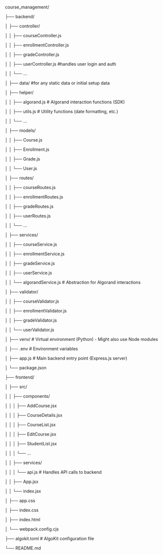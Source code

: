 course_management/

├── backend/

│   ├── controller/

│   │   ├── courseController.js

│   │   ├── enrollmentController.js

│   │   ├── gradeController.js

│   │   ├── userController.js #handles user login and auth

│   │   └── ...

│   ├── data/ #for any static data or initial setup data

│   ├── helper/

│   │   ├── algorand.js # Algorand interaction functions (SDK)

│   │   ├── utils.js # Utility functions (date formatting, etc.)

│   │   └── ...

│   ├── models/

│   │   ├── Course.js

│   │   ├── Enrollment.js

│   │   ├── Grade.js

│   │   └── User.js

│   ├── routes/

│   │   ├── courseRoutes.js

│   │   ├── enrollmentRoutes.js

│   │   ├── gradeRoutes.js

│   │   ├── userRoutes.js

│   │   └── ...

│   ├── services/

│   │   ├── courseService.js

│   │   ├── enrollmentService.js

│   │   ├── gradeService.js

│   │   ├── userService.js

│   │   └── algorandService.js # Abstraction for Algorand interactions

│   ├── validator/

│   │   ├── courseValidator.js

│   │   ├── enrollmentValidator.js

│   │   ├── gradeValidator.js

│   │   └── userValidator.js

│   ├── venv/ # Virtual environment (Python) - Might also use Node modules

│   ├── .env # Environment variables

│   ├── app.js # Main backend entry point (Express.js server)

│   └── package.json

├── frontend/

│   ├── src/

│   │   ├── components/

│   │   │   ├── AddCourse.jsx

│   │   │   ├── CourseDetails.jsx

│   │   │   ├── CourseList.jsx

│   │   │   ├── EditCourse.jsx

│   │   │   ├── StudentList.jsx

│   │   │   └── ...

│   │   ├── services/

│   │   │   └── api.js # Handles API calls to backend

│   │   ├── App.jsx

│   │   └── index.jsx

│   ├── app.css

│   ├── index.css

│   ├── index.html

│   └── webpack.config.cjs

├── algokit.toml # AlgoKit configuration file

└── README.md
